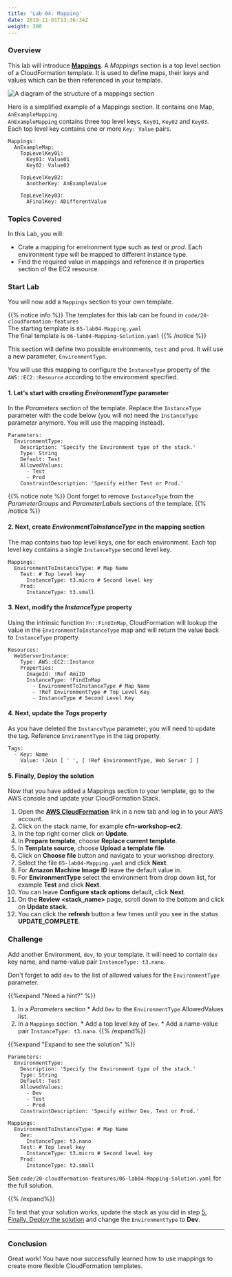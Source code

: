 ```yaml
---
title: 'Lab 04: Mapping'
date: 2019-11-01T13:36:34Z
weight: 300
---
```


### Overview

This lab will introduce **[Mappings](https://docs.aws.amazon.com/AWSCloudFormation/latest/UserGuide/mappings-section-structure.html)**. A _Mappings_ section is a top level section of a CloudFormation template. It is used to define maps, their keys and values which can be then referenced in your template.

![A diagram of the structure of a mappings section](../mapping.png)

Here is a simplified example of a Mappings section. It contains one Map, `AnExampleMapping`. \
`AnExampleMapping` contains three top level keys, `Key01`, `Key02` and `Key03`. \
Each top level key contains one or more `Key: Value` pairs.

    Mappings: 
      AnExampleMap: 
        TopLevelKey01: 
          Key01: Value01
          Key02: Value02
    
        TopLevelKey02: 
          AnotherKey: AnExampleValue
    
        TopLevelKey03: 
          AFinalKey: ADifferentValue


### Topics Covered
In this Lab, you will:

+ Crate a mapping for environment type such as _test_ or _prod_. Each environment type will be mapped to different instance type.
+ Find the required value in mappings and reference it in properties section of the EC2 resource.

### Start Lab

You will now add a `Mappings` section to your own template. 

{{% notice info %}}
The templates for this lab can be found in `code/20-cloudformation-features`\
The starting template is `05-lab04-Mapping.yaml` \
The final template is `06-lab04-Mapping-Solution.yaml`
{{% /notice %}}

This section will define two possible environments, `test` and `prod`. It will use a new parameter, `EnvironmentType`.

You will use this mapping to configure the `InstanceType` property of the `AWS::EC2::Resource` according to the environment specified.

#### 1. Let's start with creating _EnvironmentType_ parameter
 
In the _Parameters_ section of the template. Replace the `InstanceType` parameter with the code below (you will not need the `InstanceType `parameter anymore. You will use the mapping instead).

    Parameters:
      EnvironmentType:
        Description: 'Specify the Environment type of the stack.'
        Type: String
        Default: Test
        AllowedValues:
          - Test
          - Prod
        ConstraintDescription: 'Specify either Test or Prod.'

{{% notice note %}}
Dont forget to remove `InstanceType` from the _ParameterGroups_ and _ParameterLabels_ sections of the template.
{{% /notice %}}

#### 2. Next, create _EnvironmentToInstanceType_ in the mapping section 

The map contains two top level keys, one for each environment. Each top level key contains a single `InstanceType` second level key.

    Mappings:
      EnvironmentToInstanceType: # Map Name
        Test: # Top level key
          InstanceType: t3.micro # Second level key
        Prod:
          InstanceType: t3.small

#### 3. Next, modify the _InstanceType_ property
  
Using the intrinsic function `Fn::FindInMap`, CloudFormation will lookup the value in the `EnvironmentToInstanceType` map and will return the value back to `InstanceType` property. 

    Resources:
      WebServerInstance:
        Type: AWS::EC2::Instance
        Properties: 
          ImageId: !Ref AmiID
          InstanceType: !FindInMap
            - EnvironmentToInstanceType # Map Name
            - !Ref EnvironmentType # Top Level Key
            - InstanceType # Second Level Key

#### 4. Next, update the _Tags_ property

As you have deleted the `InstanceType` parameter, you will need to update the tag. Reference `EnviromentType` in the tag property.

    Tags:
      - Key: Name
        Value: !Join [ ' ', [ !Ref EnvironmentType, Web Server ] ]
        
#### 5. Finally, Deploy the solution

Now that you have added a Mappings section to your template, go to the AWS console and update your CloudFormation Stack.

1. Open the **[AWS CloudFormation](https://console.aws.amazon.com/cloudformation)** link in a new tab and log in to your AWS account.
1. Click on the stack name, for example **cfn-workshop-ec2**.
1. In the top right corner click on **Update**.
1. In **Prepare template**, choose **Replace current template**.
1. In **Template source**, choose **Upload a template file**.
1. Click on **Choose file** button and navigate to your workshop directory.
1. Select the file `05-lab04-Mapping.yaml` and click **Next**.
1. For **Amazon Machine Image ID** leave the default value in.
1. For **EnvironmentType** select the environment from drop down list, for example **Test** and click **Next**.
1. You can leave **Configure stack options** default, click **Next**.
1. On the **Review <stack_name>** page, scroll down to the bottom and click on **Update stack**.
1. You can click the **refresh** button a few times until you see in the status **UPDATE_COMPLETE**.

### Challenge

Add another Environment, `dev`, to your template. It will need to contain `dev` key name, and name-value pair `InstanceType: t3.nano`. 

Don't forget to add `dev` to the list of allowed values for the `EnvironmentType` parameter.

{{%expand "Need a hint?" %}}
  1. In a _Parameters_ section
    * Add `Dev` to the `EnvironmentType` AllowedValues list.
  1. In a `Mappings` section. 
    * Add a top level key of `Dev`.
    * Add a name-value pair `InstanceType: t3.nano`.
{{% /expand%}}

{{%expand "Expand to see the solution" %}}

    Parameters:
      EnvironmentType:
        Description: 'Specify the Environment type of the stack.'
        Type: String
        Default: Test
        AllowedValues:
          - Dev
          - Test
          - Prod
        ConstraintDescription: 'Specify either Dev, Test or Prod.'
    
    Mappings:
      EnvironmentToInstanceType: # Map Name
        Dev:
          InstanceType: t3.nano
        Test: # Top level key
          InstanceType: t3.micro # Second level key
        Prod:
          InstanceType: t3.small

See `code/20-cloudformation-features/06-lab04-Mapping-Solution.yaml` for the full solution.

{{% /expand%}}

To test that your solution works, update the stack as you did in step [5. Finally, Deploy the solution](#5-finally-deploy-the-solution) and change the `EnvironmentType` to **Dev**.

---
### Conclusion

Great work! You have now successfully learned how to use mappings to create more flexible CloudFormation templates. 
